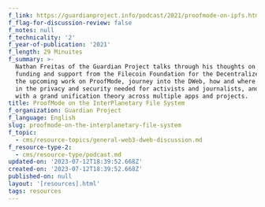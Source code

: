 ```yaml
---
f_link: https://guardianproject.info/podcast/2021/proofmode-on-ipfs.html
f_flag-for-discussion-review: false
f_notes: null
f_technicality: '2'
f_year-of-publication: '2021'
f_length: 29 Minuites
f_summary: >-
  Nathan Freitas of the Guardian Project talks through his thoughts on new
  funding and support from the Filecoin Foundation for the Decentralized Web,
  the upcoming work on ProofMode, journey into the DWeb, how and where to build
  in the privacy and security needed for activists and journalists, and finishes
  with a grand unification theory across multiple apps and projects.
title: ProofMode on the InterPlanetary File System
f_organization: Guardian Project
f_language: English
slug: proofmode-on-the-interplanetary-file-system
f_topic:
  - cms/resource-topics/general-web3-dweb-discussion.md
f_resource-type-2:
  - cms/resource-type/podcast.md
updated-on: '2023-07-12T18:39:52.668Z'
created-on: '2023-07-12T18:39:52.668Z'
published-on: null
layout: '[resources].html'
tags: resources
---
```




